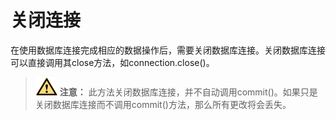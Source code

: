# 关闭连接<a name="ZH-CN_TOPIC_0000001079921692"></a>

在使用数据库连接完成相应的数据操作后，需要关闭数据库连接。关闭数据库连接可以直接调用其close方法，如connection.close\(\)。

>![](public_sys-resources/icon-caution.gif) **注意：** 
>此方法关闭数据库连接，并不自动调用commit\(\)。如果只是关闭数据库连接而不调用commit\(\)方法，那么所有更改将会丢失。

